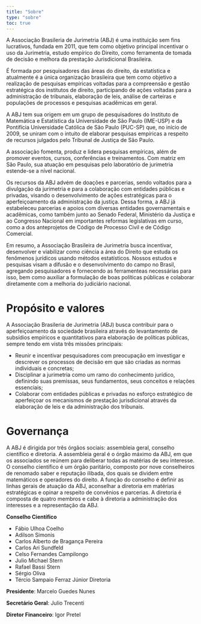 ```yaml
---
title: "Sobre"
type: "sobre"
toc: true
---
```


A Associação Brasileria de Jurimetria (ABJ) é uma instituição sem fins lucrativos, fundada em 2011, que tem como objetivo principal incentivar o uso da Jurimetria, estudo empírico do Direito, como ferramenta de tomada de decisão e melhora da prestação Jurisdicional Brasileira.

É formada por pesquisadores das áreas do direito, da estatística e atualmente é a única organização brasileira que tem como objetivo a realização de pesquisas empíricas voltadas para a compreensão e gestão estratégica dos institutos de direito, participando de ações voltadas para a administração de tribunais, elaboração de leis, análise de carteiras e populações de processos e pesquisas acadêmicas em geral.

A ABJ tem sua origem em um grupo de pesquisadores do Instituto de Matemática e Estatística da Universidade de São Paulo (IME-USP) e da Pontifícia Universidade Católica de São Paulo (PUC-SP) que, no início de 2009, se uniram com o intuito de elaborar pesquisas empíricas a respeito de recursos julgados pelo Tribunal de Justiça de São Paulo.

A associação fomenta, produz e lidera pesquisas empíricas, além de promover eventos, cursos, conferências e treinamentos. Com matriz em São Paulo, sua atuação em pesquisas pelo laboratório de jurimetria estende-se a nível nacional.

Os recursos da ABJ advém de doações e parcerias, sendo voltados para a divulgação da jurimetria e para a colaboração com entidades públicas e privadas, visando o desenvolvimento de ações estratégicas para o aperfeiçoamento da administração da justiça. Dessa forma, a ABJ já estabeleceu parcerias e apoios com diversas entidades governamentais e acadêmicas, como também junto ao Senado Federal, Ministério da Justiça e ao Congresso Nacional em importantes reformas legislativas em curso, como a dos anteprojetos de Código de Processo Civil e de Código Comercial.

Em resumo, a Associação Brasileira de Jurimetria busca incentivar, desenvolver e viabilizar como ciência a área do Direito que estuda os fenômenos jurídicos usando métodos estatísticos. Nossos estudos e pesquisas visam a difusão e o desenvolvimento do campo no Brasil, agregando pesquisadores e fornecendo as ferramenteas necessárias para isso, bem como auxiliar a formulação de boas políticas públicas e colaborar diretamente com a melhoria do judiciário nacional.

# Propósito e valores

A Associação Brasileria de Jurimetria (ABJ) busca contribuir para o aperfeiçoamento da sociedade brasileira através do levantamento de subsídios empíricos e quantitativos para elaboração de políticas públicas, sempre tendo em vista três missões principais:

- Reunir e incentivar pesquisadores com preocupação em investigar e descrever os processos de decisão em que são criadas as normas individuais e concretas;
- Disciplinar a jurimetria como um ramo do conhecimento jurídico, definindo suas premissas, seus fundamentos, seus conceitos e relações essenciais;
- Colaborar com entidades públicas e privadas no esforço estratégico de aperfeiçoar os mecanismos de prestação jurisdicional através da elaboração de leis e da administração dos tribunais.


# Governança

A ABJ é dirigida por três órgãos sociais: assembleia geral, conselho científico e diretoria. A assembleia geral é o órgão máximo da ABJ, em que os associados se reúnem para deliberar todas as matérias de seu interesse. O conselho científico é um órgão paritário, composto por nove conselheiros de renomado saber e reputação ilibada, dos quais se dividem entre matemáticos e operadores do direito. A função do conselho é definir as linhas gerais de atuação da ABJ, aconselhar a diretoria em matérias estratégicas e opinar a respeito de convênios e parcerias. A diretoria é composta de quatro membros e cabe à diretoria a administração dos interesses e a representação da ABJ. 

**Conselho Científico**

- Fábio Ulhoa Coelho
- Adilson Simonis
- Carlos Alberto de Bragança Pereira
- Carlos Ari Sundfeld
- Celso Fernandes Campilongo
- Julio Michael Stern
- Rafael Bassi Stern
- Sérgio Oliva
- Tércio Sampaio Ferraz Júnior
 Diretoria

**Presidente**: Marcelo Guedes Nunes

**Secretário Geral**: Julio Trecenti

**Diretor Financeiro**: Igor Pretel

